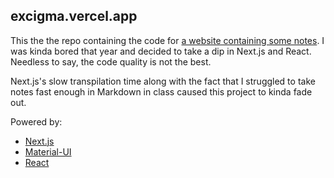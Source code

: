 
## excigma.vercel.app

This the the repo containing the code for [a website containing some notes](https://excigma.vercel.app).
I was kinda bored that year and decided to take a dip in Next.js and React. Needless to say, the code quality is not the best.

Next.js's slow transpilation time along with the fact that I struggled to take notes fast enough in Markdown in class caused this project to kinda fade out.

Powered by:
- [Next.js](https://nextjs.org/)
- [Material-UI](https://material-ui.com/)
- [React](https://reactjs.org/)